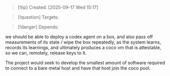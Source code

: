 
>[!tip] Created: [2025-09-17 Wed 15:17]

>[!question] Targets: 

>[!danger] Depends: 

we should be able to deploy a codex agent on a box, and also pass off measurements of its state / wipe the box repeatedly, as the system learns, records its learnings, and ultimately produces a coco vm that is attestable, so we can, remotely, release keys to it.

The project would seek to develop the smallest amount of software required to connect to a bare metal host and have that host join the coco pool.